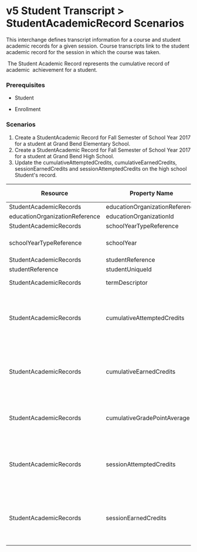# v5 Student Transcript > StudentAcademicRecord Scenarios

This interchange defines transcript information for a course and student
academic records for a given session. Course transcripts link to the student
academic record for the session in which the course was taken.

 The Student Academic Record represents the cumulative record of academic
 achievement for a student.

### Prerequisites

* Student

* Enrollment

### Scenarios

1. Create a StudentAcademic Record for Fall Semester of School Year 2017 for a
    student at Grand Bend Elementary School.
2. Create a StudentAcademic Record for Fall Semester of School Year 2017 for a
    student at Grand Bend High School.
3. Update the cumulativeAttemptedCredits, cumulativeEarnedCredits,
    sessionEarnedCredits and sessionAttemptedCredits on the high school
    Student's record.

| Resource | Property Name | Is Collection | Data Type | Required / Optional | Scenario 1  <br/>POST | Scenario 2  <br/>POST | Scenario 3  <br/>PUT |
| --- | --- | --- | --- | --- | --- | --- | --- |
| StudentAcademicRecords | educationOrganizationReference | FALSE | educationOrganizationReference | REQUIRED |     |     |     |
| educationOrganizationReference | educationOrganizationId | FALSE | integer | REQUIRED | 255901107 | 255901001 | 255901001 |
| StudentAcademicRecords | schoolYearTypeReference | FALSE | schoolYearTypeReference | REQUIRED |     |     |     |
| schoolYearTypeReference | schoolYear | FALSE | integer | REQUIRED | \[Current School Year\] | \[Current School Year\] | \[Current School Year\] |
| StudentAcademicRecords | studentReference | FALSE | studentReference | REQUIRED |     |     |     |
| studentReference | studentUniqueId | FALSE | string | REQUIRED | 111111 | 222222 | 222222 |
| StudentAcademicRecords | termDescriptor | FALSE | string | REQUIRED | Fall Semester | Fall Semester | Fall Semester |
| StudentAcademicRecords | cumulativeAttemptedCredits | FALSE | decimal | REQUIRED | \[System calculated value<br/><br/>\| 0\] | \[System calculated value<br/><br/>\| 40\] | \[Previous system<br/><br/>calculated value + 3<br/><br/>\| 43\] |
| StudentAcademicRecords | cumulativeEarnedCredits | FALSE | decimal | REQUIRED | \[System calculated value<br/><br/>\| 0\] | \[System calculated value<br/><br/>\| 38\] | \[Previous system<br/><br/>calculated value + 3<br/><br/>\| 41\] |
| StudentAcademicRecords | cumulativeGradePointAverage | FALSE | decimal | REQUIRED |     | \[System calculated value<br/><br/>\| 3.0\] | \[System calculated value<br/><br/>\| 3.0\] |
| StudentAcademicRecords | sessionAttemptedCredits | FALSE | decimal | REQUIRED |     | \[System calculated value<br/><br/>\| 3\] | \[Previous system<br/><br/>calculated value + 3<br/><br/>\| 6\] |
| StudentAcademicRecords | sessionEarnedCredits | FALSE | decimal | REQUIRED |     | \[System calculated value<br/><br/>\| 3\] | \[Previous system<br/><br/>calculated value + 3<br/><br/>\| 6\] |
